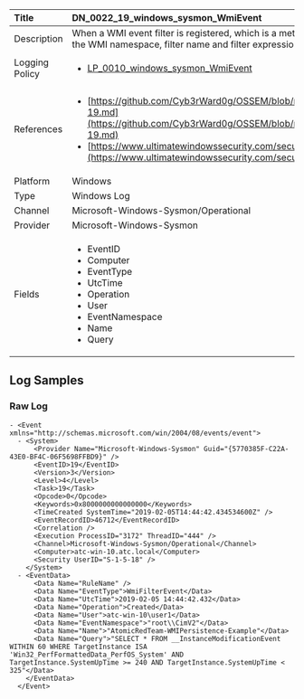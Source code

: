 | Title          | DN_0022_19_windows_sysmon_WmiEvent                                                                                                      |
|:---------------|:-----------------------------------------------------------------------------------------------------------------|
| Description    | When a WMI event filter is registered, which is a method used by malware to execute, this event logs the WMI namespace, filter name and filter expression.                                                                                                |
| Logging Policy | <ul><li>[LP_0010_windows_sysmon_WmiEvent](../Logging_Policies/LP_0010_windows_sysmon_WmiEvent.md)</li></ul> |
| References     | <ul><li>[https://github.com/Cyb3rWard0g/OSSEM/blob/master/data_dictionaries/windows/sysmon/event-19.md](https://github.com/Cyb3rWard0g/OSSEM/blob/master/data_dictionaries/windows/sysmon/event-19.md)</li><li>[https://www.ultimatewindowssecurity.com/securitylog/encyclopedia/event.aspx?eventid=90019](https://www.ultimatewindowssecurity.com/securitylog/encyclopedia/event.aspx?eventid=90019)</li></ul>                                  |
| Platform       | Windows    																																															  |
| Type           | Windows Log        																																															  |
| Channel        | Microsoft-Windows-Sysmon/Operational     																																															  |
| Provider       | Microsoft-Windows-Sysmon    																																															  |
| Fields         | <ul><li>EventID</li><li>Computer</li><li>EventType</li><li>UtcTime</li><li>Operation</li><li>User</li><li>EventNamespace</li><li>Name</li><li>Query</li></ul>                                               |


## Log Samples

### Raw Log

```
- <Event xmlns="http://schemas.microsoft.com/win/2004/08/events/event">
  - <System>
      <Provider Name="Microsoft-Windows-Sysmon" Guid="{5770385F-C22A-43E0-BF4C-06F5698FFBD9}" /> 
      <EventID>19</EventID> 
      <Version>3</Version> 
      <Level>4</Level> 
      <Task>19</Task> 
      <Opcode>0</Opcode> 
      <Keywords>0x8000000000000000</Keywords> 
      <TimeCreated SystemTime="2019-02-05T14:44:42.434534600Z" /> 
      <EventRecordID>46712</EventRecordID> 
      <Correlation /> 
      <Execution ProcessID="3172" ThreadID="444" /> 
      <Channel>Microsoft-Windows-Sysmon/Operational</Channel> 
      <Computer>atc-win-10.atc.local</Computer> 
      <Security UserID="S-1-5-18" /> 
    </System>
  - <EventData>
      <Data Name="RuleName" /> 
      <Data Name="EventType">WmiFilterEvent</Data> 
      <Data Name="UtcTime">2019-02-05 14:44:42.432</Data> 
      <Data Name="Operation">Created</Data> 
      <Data Name="User">atc-win-10\user1</Data> 
      <Data Name="EventNamespace">"root\\CimV2"</Data> 
      <Data Name="Name">"AtomicRedTeam-WMIPersistence-Example"</Data> 
      <Data Name="Query">"SELECT * FROM __InstanceModificationEvent WITHIN 60 WHERE TargetInstance ISA 'Win32_PerfFormattedData_PerfOS_System' AND TargetInstance.SystemUpTime >= 240 AND TargetInstance.SystemUpTime < 325"</Data> 
    </EventData>
  </Event>

```




